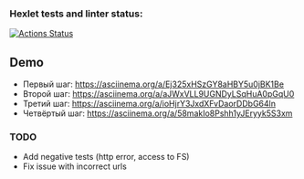 ### Hexlet tests and linter status:
[![Actions Status](https://github.com/drakulavich/frontend-testing-react-project-lvl1/workflows/hexlet-check/badge.svg)](https://github.com/drakulavich/frontend-testing-react-project-lvl1/actions)

## Demo

* Первый шаг: https://asciinema.org/a/Ej325xHSzGY8aHBY5u0jBK1Be
* Второй шаг: https://asciinema.org/a/aJWxVLL9UGNDyLSqHuA0pGqU0
* Третий шаг: https://asciinema.org/a/ioHjrY3JxdXFvDaorDDbG64ln
* Четвёртый шаг: https://asciinema.org/a/58makIo8Pshh1yJEryyk5S3xm

### TODO

* Add negative tests (http error, access to FS)
* Fix issue with incorrect urls